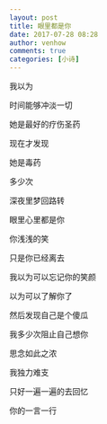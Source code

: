 ```yaml
---
layout: post
title: 眼里都是你
date: 2017-07-28 08:28
author: venhow
comments: true
categories: [小诗]
---
```

我以为

时间能够冲淡一切

她是最好的疗伤圣药

现在才发现

她是毒药

多少次

深夜里梦回路转

眼里心里都是你

你浅浅的笑

只是你已经离去

我以为可以忘记你的笑颜

以为可以了解你了

然后发现自己是个傻瓜

我多少次阻止自己想你

思念如此之浓

我独力难支

只好一遍一遍的去回忆

你的一言一行
